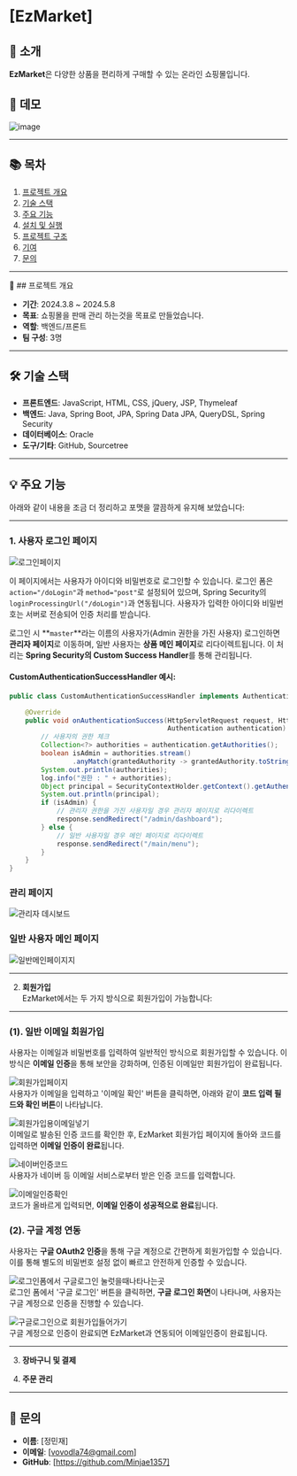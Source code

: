 # [EzMarket]

## 🛒 소개
**EzMarket**은 다양한 상품을 편리하게 구매할 수 있는 온라인 쇼핑몰입니다.  

## 📸 데모
![image](https://github.com/user-attachments/assets/e68db682-3ddb-418d-8ab7-efc9f60b3cf8)

---

## 📚 목차
1. [프로젝트 개요](#📝-프로젝트-개요)
2. [기술 스택](#기술-스택)
3. [주요 기능](#주요-기능)
4. [설치 및 실행](#설치-및-실행)
5. [프로젝트 구조](#프로젝트-구조)
6. [기여](#기여)
7. [문의](#문의)

---
 📝 ## 프로젝트 개요
- **기간**: 2024.3.8 ~ 2024.5.8
- **목표**: 쇼핑몰을 판매 관리 하는것을 목표로 만들었습니다.
- **역할**: 백엔드/프론트
- **팀 구성**: 3명

---

## 🛠️ 기술 스택
- **프론트엔드**: JavaScript, HTML, CSS, jQuery, JSP, Thymeleaf
- **백엔드**: Java, Spring Boot, JPA, Spring Data JPA, QueryDSL, Spring Security
- **데이터베이스**: Oracle
- **도구/기타**: GitHub, Sourcetree

---

## 💡 주요 기능
아래와 같이 내용을 조금 더 정리하고 포맷을 깔끔하게 유지해 보았습니다:

---

### 1. **사용자 로그인 페이지**  
![로그인페이지](https://github.com/user-attachments/assets/3ec23d07-a3d4-471e-9b20-367b944a656b)  

이 페이지에서는 사용자가 아이디와 비밀번호로 로그인할 수 있습니다. 로그인 폼은 `action="/doLogin"`과 `method="post"`로 설정되어 있으며, Spring Security의 `loginProcessingUrl("/doLogin")`과 연동됩니다. 사용자가 입력한 아이디와 비밀번호는 서버로 전송되어 인증 처리를 받습니다.

로그인 시 **`master`**라는 이름의 사용자가(Admin 권한을 가진 사용자) 로그인하면 **관리자 페이지**로 이동하며, 일반 사용자는 **상품 메인 페이지**로 리다이렉트됩니다. 이 처리는 **Spring Security의 Custom Success Handler**를 통해 관리됩니다.

#### CustomAuthenticationSuccessHandler 예시:
```java
public class CustomAuthenticationSuccessHandler implements AuthenticationSuccessHandler {

    @Override
    public void onAuthenticationSuccess(HttpServletRequest request, HttpServletResponse response,
                                        Authentication authentication) throws IOException, ServletException {
        // 사용자의 권한 체크
        Collection<?> authorities = authentication.getAuthorities();
        boolean isAdmin = authorities.stream()
                .anyMatch(grantedAuthority -> grantedAuthority.toString().equals("ROLE_ADMIN"));
        System.out.println(authorities);
        log.info("권한 : " + authorities);
        Object principal = SecurityContextHolder.getContext().getAuthentication().getPrincipal();
        System.out.println(principal);
        if (isAdmin) {
            // 관리자 권한을 가진 사용자일 경우 관리자 페이지로 리다이렉트
            response.sendRedirect("/admin/dashboard");
        } else {
            // 일반 사용자일 경우 메인 페이지로 리다이렉트
            response.sendRedirect("/main/menu");
        }
    }
}
```

### 관리 페이지  
![관리자 데시보드](https://github.com/user-attachments/assets/b2c61aa8-ada6-4f97-a11e-498b731335ab)  

### 일반 사용자 메인 페이지  
![일반메인페이지지](https://github.com/user-attachments/assets/e68db682-3ddb-418d-8ab7-efc9f60b3cf8)  

---
   
 2. **회원가입**  
   EzMarket에서는 두 가지 방식으로 회원가입이 가능합니다:
---

   ### (1). 일반 이메일 회원가입  
   사용자는 이메일과 비밀번호를 입력하여 일반적인 방식으로 회원가입할 수 있습니다. 이 방식은 **이메일 인증**을 통해 보안을 강화하며, 인증된 이메일만 회원가입이 완료됩니다.
   
   ![회원가입페이지](https://github.com/user-attachments/assets/6beeeb5d-8beb-4cbb-bbab-a3fa8013535d)  
   사용자가 이메일을 입력하고 '이메일 확인' 버튼을 클릭하면, 아래와 같이 **코드 입력 필드와 확인 버튼**이 나타납니다.
   
   ![회원가입용이메일넣기](https://github.com/user-attachments/assets/ec2a4239-a3a2-4a92-a8b7-31f896dd59cc)  
   이메일로 발송된 인증 코드를 확인한 후, EzMarket 회원가입 페이지에 돌아와 코드를 입력하면 **이메일 인증이 완료**됩니다.
   
   ![네이버인증코드](https://github.com/user-attachments/assets/21e22912-e2b9-41ae-aae2-2c267cc49d36)  
   사용자가 네이버 등 이메일 서비스로부터 받은 인증 코드를 입력합니다.
   
   ![이메일인증확인](https://github.com/user-attachments/assets/9afd1a27-cf5a-481b-9273-41d5f24b17d9)  
   코드가 올바르게 입력되면, **이메일 인증이 성공적으로 완료**됩니다.
   
   ### (2). 구글 계정 연동  
   사용자는 **구글 OAuth2 인증**을 통해 구글 계정으로 간편하게 회원가입할 수 있습니다. 이를 통해 별도의 비밀번호 설정 없이 빠르고 안전하게 인증할 수 있습니다.
   
   ![로그인폼에서 구글로그인 눌럿을때나타나는곳](https://github.com/user-attachments/assets/9ba354f5-de65-4d5e-85c9-9869f0e302bb)  
   로그인 폼에서 '구글 로그인' 버튼을 클릭하면, **구글 로그인 화면**이 나타나며, 사용자는 구글 계정으로 인증을 진행할 수 있습니다.
   
   ![구글로그인으로 회원가입들어가기](https://github.com/user-attachments/assets/ca2dd108-6184-4124-ab50-df3ccc303c28)  
   구글 계정으로 인증이 완료되면 EzMarket과 연동되어 이메일인증이 완료됩니다.

---
  
3. **장바구니 및 결제**


4. **주문 관리**  




---

## 📧 문의
- **이름**: [정민재]
- **이메일**: [vovodla74@gmail.com]
- **GitHub**: [https://github.com/Minjae1357]
